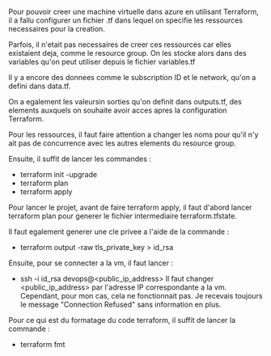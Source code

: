 Pour pouvoir creer une machine virtuelle dans azure en utilisant Terraform, il a fallu configurer un fichier .tf dans lequel on specifie les ressources necessaires pour la creation.

Parfois, il n'etait pas necessaires de creer ces ressources car elles existaient deja, comme le resource group. On les stocke alors dans des variables qu'on peut utiliser depuis le fichier variables.tf

Il y a encore des donnees comme le subscription ID et le network, qu'on a defini dans data.tf.

On a egalement les valeursin sorties qu'on definit dans outputs.tf, des elements auxquels on souhaite avoir acces apres la configuration Terraform.

Pour les ressources, il faut faire attention a changer les noms pour qu'il n'y ait pas de concurrence avec les autres elements du resource group.

Ensuite, il suffit de lancer les commandes :
- terraform init -upgrade
- terraform plan
- terraform apply

Pour lancer le projet, avant de faire terraform apply, il faut d'abord lancer terraform plan pour generer le fichier intermediaire terraform.tfstate.

Il faut egalement generer une cle privee a l'aide de la commande :
- terraform output -raw tls_private_key > id_rsa

Ensuite, pour se connecter a la vm, il faut lancer :
- ssh -i id_rsa devops@<public_ip_address>
Il faut changer <public_ip_address> par l'adresse IP correspondante a la vm. Cependant, pour mon cas, cela ne fonctionnait pas. Je recevais toujours le message "Connection Refused" sans information en plus.

Pour ce qui est du formatage du code terraform, il suffit de lancer la commande :
- terraform fmt
